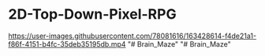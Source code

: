 # 2D-Top-Down-Pixel-RPG

https://user-images.githubusercontent.com/78081616/163428614-f4de21a1-f86f-4151-b4fc-35deb35195db.mp4
"# Brain_Maze" 
"# Brain_Maze" 
